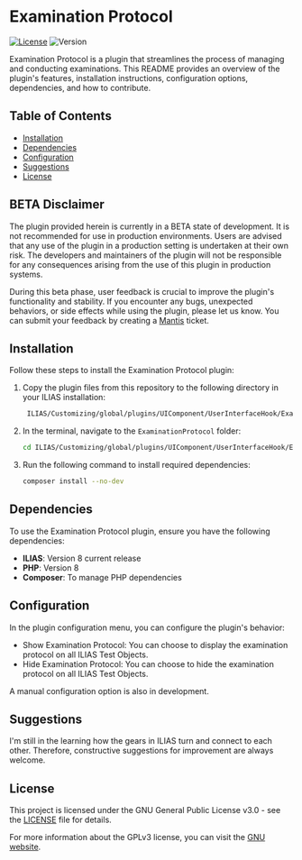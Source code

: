 # Examination Protocol

[![License](https://img.shields.io/badge/license-GPLv3-blue.svg)](https://www.gnu.org/licenses/gpl-3.0.en.html)
![Version](https://img.shields.io/badge/version-v0.5.0-green.svg)

Examination Protocol is a plugin that streamlines the process of managing and conducting examinations. This README provides an overview of the plugin's features, installation instructions, configuration options, dependencies, and how to contribute.

## Table of Contents

- [Installation](#installation)
- [Dependencies](#dependencies)
- [Configuration](#configuration)
- [Suggestions](#suggestions)
- [License](#license)


## BETA Disclaimer
The plugin provided herein is currently in a BETA state of development. It is not recommended for use in production environments. Users are advised that any use of the plugin in a production setting is undertaken at their own risk. The developers and maintainers of the plugin will not be responsible for any consequences arising from the use of this plugin in production systems.

During this beta phase, user feedback is crucial to improve the plugin's functionality and stability. If you encounter any bugs, unexpected behaviors, or side effects while using the plugin, please let us know. You can submit your feedback by creating a [Mantis](https://mantis.ilias.de/) ticket.

## Installation

Follow these steps to install the Examination Protocol plugin:

1. Copy the plugin files from this repository to the following directory in your ILIAS installation:
   ```bash
    ILIAS/Customizing/global/plugins/UIComponent/UserInterfaceHook/ExaminationProtocol/
   ```

2. In the terminal, navigate to the `ExaminationProtocol` folder:
   ```bash
   cd ILIAS/Customizing/global/plugins/UIComponent/UserInterfaceHook/ExaminationProtocol/
   ```

3. Run the following command to install required dependencies:
   ```bash
   composer install --no-dev
   ```

## Dependencies

To use the Examination Protocol plugin, ensure you have the following dependencies:

- **ILIAS**: Version 8 current release
- **PHP**: Version 8
- **Composer**: To manage PHP dependencies

## Configuration

In the plugin configuration menu, you can configure the plugin's behavior:

- Show Examination Protocol: You can choose to display the examination protocol on all ILIAS Test Objects.
- Hide Examination Protocol: You can choose to hide the examination protocol on all ILIAS Test Objects.

A manual configuration option is also in development.

## Suggestions

I'm still in the learning how the gears in ILIAS turn and connect to each other.
Therefore, constructive suggestions for improvement are always welcome.

## License

This project is licensed under the GNU General Public License v3.0 - see the [LICENSE](LICENSE) file for details.

For more information about the GPLv3 license, you can visit the [GNU website](https://www.gnu.org/licenses/gpl-3.0.en.html).
